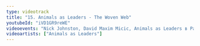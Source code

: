 ```yaml
---
type: videotrack
title: "15. Animals as Leaders - The Woven Web"
youtubeId: "iVD1GR9reWE"
videoevents: "Nick Johnston, David Maxim Micic, Animals as Leaders в Patronaat"
videoartists: ["Animals as Leaders"]
---
```

